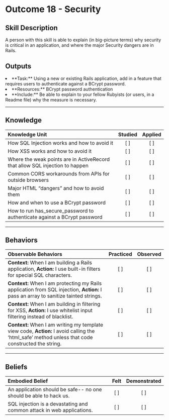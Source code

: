 # Outcome 18 - Security

Skill Description
----------
A person with this skill is able to explain (in big-picture terms) why security is critical in an application, and where the major Security dangers are in Rails. 


Outputs
----------
<li/> **Task:** Using a new or existing Rails application, add in a feature that requires users to authenticate against a BCrypt password. 
<li/> **Resources:** BCrypt password authentication
<li/> **Include:** Be able to explain to your fellow Rubyists (or users, in a Readme file) why the measure is necessary. 

----------


## **Knowledge**


| Knowledge Unit   |      Studied      | Applied |
|:-------------|:------------------:|:--------:|
| How SQL Injection works and how to avoid it | [ ] | [ ]  |
| How XSS works and how to avoid it | [ ] | [ ]  |
| Where the weak points are in ActiveRecord that allow SQL injection to happen | [ ] | [ ]  |
| Common CORS workarounds from APIs for outside browsers | [ ] | [ ]  |
| Major HTML “dangers” and how to avoid them | [ ] | [ ]  |
| How and when to use a BCrypt password | [ ] | [ ]  |
| How to run has_secure_password to authenticate against a BCrypt password | [ ] | [ ]  |

----------


## **Behaviors**


| Observable Behaviors  |      Practiced | Observed |
|:-------------|:------------------:|:--------:|
| **Context:** When I am building a Rails application, **Action:** I use built-in filters for special SQL characters.   | [ ] | [ ]  |
| **Context:** When I am protecting my Rails application from SQL injection,  **Action:** I pass an array to sanitize tainted strings.  | [ ] | [ ]  |
| **Context:** When I am building in filtering for XSS, **Action:** I use whitelist input filtering instead of blacklist. | [ ] | [ ]  |
| **Context:** When I am writing my template view code, **Action:** I avoid calling the ‘html_safe’ method unless that code constructed the string. | [ ] | [ ]  |


----------


## **Beliefs**


| Embodied Belief   |      Felt      | Demonstrated |
|:-------------|:------------------:|:--------:|
| An application should be safe-- no one should be able to hack us. | [ ] | [ ]  |
| SQL injection is a devastating and common attack in web applications.  | [ ] | [ ]  |

